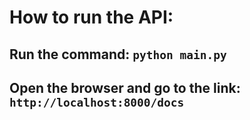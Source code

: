 # How to run the API:

## Run the command: `python main.py`

## Open the browser and go to the link: `http://localhost:8000/docs`